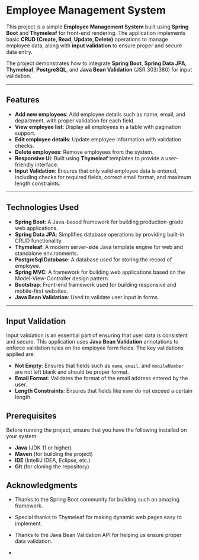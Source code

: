 # Employee Management System

This project is a simple **Employee Management System** built using **Spring Boot** and **Thymeleaf** for front-end rendering. The application implements basic **CRUD (Create, Read, Update, Delete)** operations to manage employee data, along with **input validation** to ensure proper and secure data entry.

The project demonstrates how to integrate **Spring Boot**, **Spring Data JPA**, **Thymeleaf**, **PostgreSQL**, and **Java Bean Validation** (JSR 303/380) for input validation.

---

## Features

- **Add new employees**: Add employee details such as name, email, and department, with proper validation for each field.
- **View employee list**: Display all employees in a table with pagination support.
- **Edit employee details**: Update employee information with validation checks.
- **Delete employees**: Remove employees from the system.
- **Responsive UI**: Built using **Thymeleaf** templates to provide a user-friendly interface.
- **Input Validation**: Ensures that only valid employee data is entered, including checks for required fields, correct email format, and maximum length constraints.

---

## Technologies Used

- **Spring Boot**: A Java-based framework for building production-grade web applications.
- **Spring Data JPA**: Simplifies database operations by providing built-in CRUD functionality.
- **Thymeleaf**: A modern server-side Java template engine for web and standalone environments.
- **PostgreSql Database**: A database used for storing the record of employee.
- **Spring MVC**: A framework for building web applications based on the Model-View-Controller design pattern.
- **Bootstrap**: Front-end framework used for building responsive and mobile-first websites.
- **Java Bean Validation**: Used to validate user input in forms.

---

## Input Validation

Input validation is an essential part of ensuring that user data is consistent and secure. This application uses **Java Bean Validation** annotations to enforce validation rules on the employee form fields. The key validations applied are:

- **Not Empty**: Ensures that fields such as `name`, `email`, and `mobileNumber` are not left blank and should be proper format.
- **Email Format**: Validates the format of the email address entered by the user.
- **Length Constraints**: Ensures that fields like `name` do not exceed a certain length.

## Prerequisites
Before running the project, ensure that you have the following installed on your system:

- **Java** (JDK 11 or higher)
- **Maven** (for building the project)
- **IDE** (IntelliJ IDEA, Eclipse, etc.)
- **Git** (for cloning the repository)

## Acknowledgments
- Thanks to the Spring Boot community for building such an amazing framework.
- Special thanks to Thymeleaf for making dynamic web pages easy to implement.
- Thanks to the Java Bean Validation API for helping us ensure proper data validation.

- 
